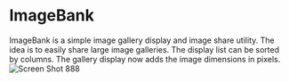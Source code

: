 # ImageBank
ImageBank is a simple image gallery display and image share utility. The idea is to easily share large image galleries. The display list can be sorted by columns. The gallery display now adds the image dimensions in pixels.
![Screen Shot 888](https://user-images.githubusercontent.com/35855133/202556824-e9a1f48e-e53a-4283-acb3-11695a28138d.JPG)
